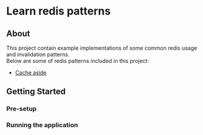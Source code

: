 # Learn redis patterns 

## About 
This project contain example implementations of some common redis usage and invalidation patterns.\
Below are some of redis patterns included in this project:
* [Cache aside](https://github.com/asepwhite/learn-redis-patterns/tree/main/cacheaside)

## Getting Started
### Pre-setup
<!-- Make sure you have docker installed on your machine -->
### Running the application
<!-- 1. Build application jar
 ```bash
    mvn clean install -DskipTests
```
2. Build application image
 ```bash
    docker build --tag springbase .
```
3. Run application and it's dependencies
 ```bash
    docker compose up
``` -->
